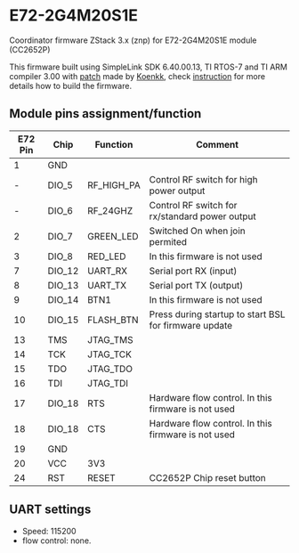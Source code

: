 # E72-2G4M20S1E
Coordinator firmware ZStack 3.x (znp) for E72-2G4M20S1E module (CC2652P)

This firmware built using SimpleLink SDK 6.40.00.13, TI RTOS-7 and TI ARM compiler 3.00 with [patch](https://github.com/Koenkk/Z-Stack-firmware/blob/master/coordinator/Z-Stack_3.x.0/firmware.patch) made by [Koenkk](https://github.com/Koenkk), check [instruction](https://github.com/Koenkk/Z-Stack-firmware/blob/master/coordinator/Z-Stack_3.x.0/COMPILE.md) for more details how to build the firmware.

## Module pins assignment/function

| E72 Pin | Chip   | Function   | Comment                                                 |
|---------|--------|------------|---------------------------------------------------------|
| 1       | GND    |            |                                                         |
| -       | DIO_5  | RF_HIGH_PA | Control RF switch for high power output                 |
| -       | DIO_6  | RF_24GHZ   | Control RF switch for rx/standard power output          |
| 2       | DIO_7  | GREEN_LED  | Switched On when join permited                          |
| 3       | DIO_8  | RED_LED    | In this firmware is not used                            |
| 7       | DIO_12 | UART_RX    | Serial port RX (input)                                  |
| 8       | DIO_13 | UART_TX    | Serial port TX (output)                                 |
| 9       | DIO_14 | BTN1       | In this firmware is not used                            |
| 10      | DIO_15 | FLASH_BTN  | Press during startup to start BSL for firmware update   |
| 13      | TMS    | JTAG_TMS   |                                                         |
| 14      | TCK    | JTAG_TCK   |                                                         |
| 15      | TDO    | JTAG_TDO   |                                                         |
| 16      | TDI    | JTAG_TDI   |                                                         |
| 17      | DIO_18 | RTS        | Hardware flow control. In this firmware is not used     |
| 18      | DIO_18 | CTS        | Hardware flow control. In this firmware is not used     |
| 19      | GND    |            |                                                         |
| 20      | VCC    | 3V3        |                                                         |
| 24      | RST    | RESET      | CC2652P Chip reset button                               |

## UART settings

- Speed: 115200
- flow control: none.
